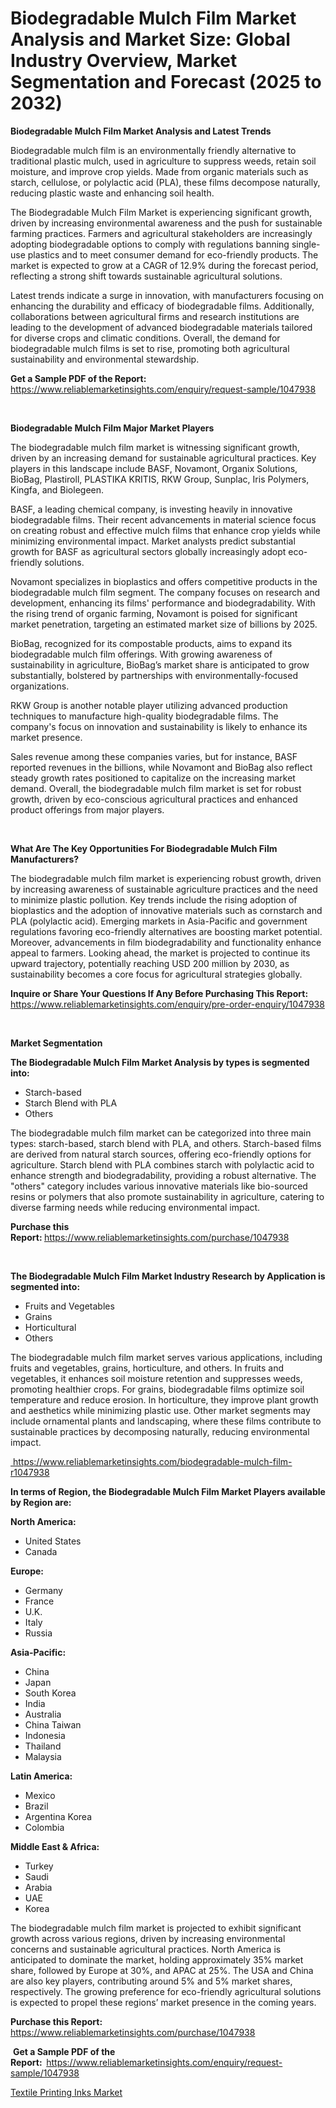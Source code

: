 <p><h1>Biodegradable Mulch Film Market Analysis and Market Size: Global Industry Overview, Market Segmentation and Forecast (2025 to 2032)</h1></p><p><strong>Biodegradable Mulch Film Market Analysis and Latest Trends</strong></p>
<p><p>Biodegradable mulch film is an environmentally friendly alternative to traditional plastic mulch, used in agriculture to suppress weeds, retain soil moisture, and improve crop yields. Made from organic materials such as starch, cellulose, or polylactic acid (PLA), these films decompose naturally, reducing plastic waste and enhancing soil health.</p><p>The Biodegradable Mulch Film Market is experiencing significant growth, driven by increasing environmental awareness and the push for sustainable farming practices. Farmers and agricultural stakeholders are increasingly adopting biodegradable options to comply with regulations banning single-use plastics and to meet consumer demand for eco-friendly products. The market is expected to grow at a CAGR of 12.9% during the forecast period, reflecting a strong shift towards sustainable agricultural solutions.</p><p>Latest trends indicate a surge in innovation, with manufacturers focusing on enhancing the durability and efficacy of biodegradable films. Additionally, collaborations between agricultural firms and research institutions are leading to the development of advanced biodegradable materials tailored for diverse crops and climatic conditions. Overall, the demand for biodegradable mulch films is set to rise, promoting both agricultural sustainability and environmental stewardship.</p></p>
<p><strong>Get a Sample PDF of the Report:&nbsp;</strong> <a href="https://www.reliablemarketinsights.com/enquiry/request-sample/1047938?utm_campaign=3540&utm_medium=2&utm_source=Github&utm_content=ia&utm_term=31032025&utm_id=biodegradable-mulch-film">https://www.reliablemarketinsights.com/enquiry/request-sample/1047938</a></p>
<p>&nbsp;</p>
<p><strong>Biodegradable Mulch Film Major Market Players</strong></p>
<p><p>The biodegradable mulch film market is witnessing significant growth, driven by an increasing demand for sustainable agricultural practices. Key players in this landscape include BASF, Novamont, Organix Solutions, BioBag, Plastiroll, PLASTIKA KRITIS, RKW Group, Sunplac, Iris Polymers, Kingfa, and Biolegeen.</p><p>BASF, a leading chemical company, is investing heavily in innovative biodegradable films. Their recent advancements in material science focus on creating robust and effective mulch films that enhance crop yields while minimizing environmental impact. Market analysts predict substantial growth for BASF as agricultural sectors globally increasingly adopt eco-friendly solutions.</p><p>Novamont specializes in bioplastics and offers competitive products in the biodegradable mulch film segment. The company focuses on research and development, enhancing its films' performance and biodegradability. With the rising trend of organic farming, Novamont is poised for significant market penetration, targeting an estimated market size of billions by 2025.</p><p>BioBag, recognized for its compostable products, aims to expand its biodegradable mulch film offerings. With growing awareness of sustainability in agriculture, BioBag’s market share is anticipated to grow substantially, bolstered by partnerships with environmentally-focused organizations.</p><p>RKW Group is another notable player utilizing advanced production techniques to manufacture high-quality biodegradable films. The company's focus on innovation and sustainability is likely to enhance its market presence.</p><p>Sales revenue among these companies varies, but for instance, BASF reported revenues in the billions, while Novamont and BioBag also reflect steady growth rates positioned to capitalize on the increasing market demand. Overall, the biodegradable mulch film market is set for robust growth, driven by eco-conscious agricultural practices and enhanced product offerings from major players.</p></p>
<p>&nbsp;</p>
<p><strong>What Are The Key Opportunities For Biodegradable Mulch Film Manufacturers?</strong></p>
<p><p>The biodegradable mulch film market is experiencing robust growth, driven by increasing awareness of sustainable agriculture practices and the need to minimize plastic pollution. Key trends include the rising adoption of bioplastics and the adoption of innovative materials such as cornstarch and PLA (polylactic acid). Emerging markets in Asia-Pacific and government regulations favoring eco-friendly alternatives are boosting market potential. Moreover, advancements in film biodegradability and functionality enhance appeal to farmers. Looking ahead, the market is projected to continue its upward trajectory, potentially reaching USD 200 million by 2030, as sustainability becomes a core focus for agricultural strategies globally.</p></p>
<p><strong>Inquire or Share Your Questions If Any Before Purchasing This Report:</strong> <a href="https://www.reliablemarketinsights.com/enquiry/pre-order-enquiry/1047938?utm_campaign=3540&utm_medium=2&utm_source=Github&utm_content=ia&utm_term=31032025&utm_id=biodegradable-mulch-film">https://www.reliablemarketinsights.com/enquiry/pre-order-enquiry/1047938</a></p>
<p>&nbsp;</p>
<p><strong>Market Segmentation</strong></p>
<p><strong>The Biodegradable Mulch Film Market Analysis by types is segmented into:</strong></p>
<p><ul><li>Starch-based</li><li>Starch Blend with PLA</li><li>Others</li></ul></p>
<p><p>The biodegradable mulch film market can be categorized into three main types: starch-based, starch blend with PLA, and others. Starch-based films are derived from natural starch sources, offering eco-friendly options for agriculture. Starch blend with PLA combines starch with polylactic acid to enhance strength and biodegradability, providing a robust alternative. The "others" category includes various innovative materials like bio-sourced resins or polymers that also promote sustainability in agriculture, catering to diverse farming needs while reducing environmental impact.</p></p>
<p><strong>Purchase this Report:&nbsp;</strong><a href="https://www.reliablemarketinsights.com/purchase/1047938?utm_campaign=3540&utm_medium=2&utm_source=Github&utm_content=ia&utm_term=31032025&utm_id=biodegradable-mulch-film">https://www.reliablemarketinsights.com/purchase/1047938</a></p>
<p>&nbsp;</p>
<p><strong>The Biodegradable Mulch Film Market Industry Research by Application is segmented into:</strong></p>
<p><ul><li>Fruits and Vegetables</li><li>Grains</li><li>Horticultural</li><li>Others</li></ul></p>
<p><p>The biodegradable mulch film market serves various applications, including fruits and vegetables, grains, horticulture, and others. In fruits and vegetables, it enhances soil moisture retention and suppresses weeds, promoting healthier crops. For grains, biodegradable films optimize soil temperature and reduce erosion. In horticulture, they improve plant growth and aesthetics while minimizing plastic use. Other market segments may include ornamental plants and landscaping, where these films contribute to sustainable practices by decomposing naturally, reducing environmental impact.</p></p>
<p><a href="https://www.reliablemarketinsights.com/biodegradable-mulch-film-r1047938?utm_campaign=3540&utm_medium=2&utm_source=Github&utm_content=ia&utm_term=31032025&utm_id=biodegradable-mulch-film">&nbsp;https://www.reliablemarketinsights.com/biodegradable-mulch-film-r1047938</a></p>
<p><strong>In terms of Region, the Biodegradable Mulch Film Market Players available by Region are:</strong></p>
<p>
    <p> <strong> North America: </strong>
        <ul>
            <li>United States</li>
            <li>Canada</li>
        </ul>
        </p> 
    <p> <strong> Europe: </strong>
        <ul>
            <li>Germany</li>
            <li>France</li>
            <li>U.K.</li>
            <li>Italy</li>
            <li>Russia</li>
        </ul>
        </p> 
    <p> <strong> Asia-Pacific: </strong>
        <ul>
            <li>China</li>
            <li>Japan</li>
            <li>South Korea</li>
            <li>India</li>
            <li>Australia</li>
            <li>China Taiwan</li>
            <li>Indonesia</li>
            <li>Thailand</li>
            <li>Malaysia</li>
        </ul>
        </p> 
    <p> <strong> Latin America: </strong>
        <ul>
            <li>Mexico</li>
            <li>Brazil</li>
            <li>Argentina Korea</li>
            <li>Colombia</li>
        </ul>
        </p> 
    <p> <strong> Middle East & Africa: </strong>
        <ul>
            <li>Turkey</li>
            <li>Saudi</li>
            <li>Arabia</li>
            <li>UAE</li>
            <li>Korea</li>
        </ul>
    </p>
    </p>
<p><p>The biodegradable mulch film market is projected to exhibit significant growth across various regions, driven by increasing environmental concerns and sustainable agricultural practices. North America is anticipated to dominate the market, holding approximately 35% market share, followed by Europe at 30%, and APAC at 25%. The USA and China are also key players, contributing around 5% and 5% market shares, respectively. The growing preference for eco-friendly agricultural solutions is expected to propel these regions’ market presence in the coming years.</p></p>
<p><strong>Purchase this Report: </strong><a href="https://www.reliablemarketinsights.com/purchase/1047938?utm_campaign=3540&utm_medium=2&utm_source=Github&utm_content=ia&utm_term=31032025&utm_id=biodegradable-mulch-film">https://www.reliablemarketinsights.com/purchase/1047938</a></p>
<p>&nbsp;<strong>Get a Sample PDF of the Report:&nbsp;&nbsp;</strong><a href="https://www.reliablemarketinsights.com/enquiry/request-sample/1047938?utm_campaign=3540&utm_medium=2&utm_source=Github&utm_content=ia&utm_term=31032025&utm_id=biodegradable-mulch-film">https://www.reliablemarketinsights.com/enquiry/request-sample/1047938</a></p>
<p><strong></strong></p>
<p><p><a href="https://github.com/bufkamaiahi7/Market-Research-Report-List-1/blob/main/textile-printing-inks-market.md?utm_campaign=3540&utm_medium=2&utm_source=Github&utm_content=ia&utm_term=31032025&utm_id=biodegradable-mulch-film">Textile Printing Inks Market</a></p></p>